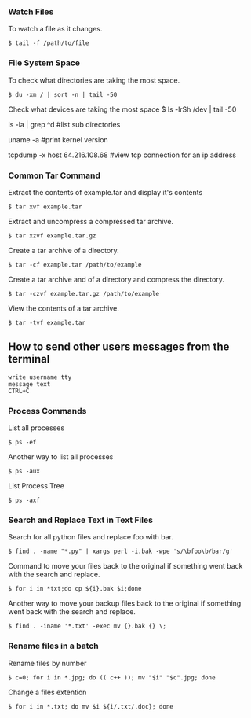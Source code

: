 ### Watch Files

To watch a file as it changes.

    $ tail -f /path/to/file

### File System Space

To check what directories are taking the most space.

    $ du -xm / | sort -n | tail -50

Check what devices are taking the most space
    $ ls -lrSh /dev | tail -50

ls -la | grep ^d #list sub directories

uname -a #print kernel version

tcpdump -x host 64.216.108.68 #view tcp connection for an ip address

### Common Tar Command

Extract the contents of example.tar and display it's contents

    $ tar xvf example.tar 

Extract and uncompress a compressed tar archive.

    $ tar xzvf example.tar.gz

Create a tar archive of a directory.

    $ tar -cf example.tar /path/to/example

Create a tar archive and of a directory and compress the directory.

    $ tar -czvf example.tar.gz /path/to/example

View the contents of a tar archive.

    $ tar -tvf example.tar

## How to send other users messages from the terminal

    write username tty
    message text
    CTRL+C

### Process Commands

List all processes

    $ ps -ef

Another way to list all processes

    $ ps -aux

List Process Tree

    $ ps -axf 

### Search and Replace Text in Text Files

Search for all python files and replace foo with bar.

    $ find . -name "*.py" | xargs perl -i.bak -wpe 's/\bfoo\b/bar/g'

Command to move your files back to the original if something went back with the search and replace.

    $ for i in *txt;do cp ${i}.bak $i;done 

Another way to move your backup files back to the original if something went back with the search and replace.

    $ find . -iname '*.txt' -exec mv {}.bak {} \;


### Rename files in a batch

Rename files by number

    $ c=0; for i in *.jpg; do (( c++ )); mv "$i" "$c".jpg; done

Change a files extention

    $ for i in *.txt; do mv $i ${i/.txt/.doc}; done
